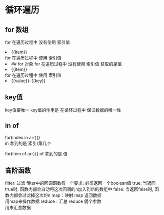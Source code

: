 # 循环遍历

## for 数组
for 在遍历过程中 没有使用 索引值
<li v-for="item in names">{{item}}</li>
for 在遍历过程中 使用 索引值
<li v-for="(item, index) in names">
## for 对象
for 在遍历过程中 没有使用 索引值     获取的是值
<li v-for="item in info">{{item}}</li>
for 在遍历过程中 使用 索引值
<li v-for="(value, key) in info">{{value}}-{{key}}</li>


## key值
key值要唯一
key值的作用是 在循环过程中 保证数据的唯一性

## in of
for(index in arr){}   
in 拿到的是  索引/第几个

for(item of arr){}
of  拿到的是  值
## 高阶函数

filter: 过滤
    filter中的回调函数有一个要求: 必须返回一个boolean值
    true: 当返回true时, 函数内部会自动将这次回调的n加入到新的数组中
    false: 当返回false时, 函数内部会过滤掉这次的n
map：映射
    map 返回数据  
    用map来操作数据
reduce：汇总
    reduce  俩个参数  
    用来汇总数据
